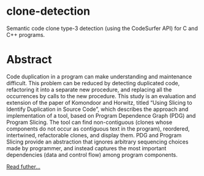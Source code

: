 clone-detection
===============

Semantic code clone type-3 detection (using the CodeSurfer API) for C and C++ programs.

Abstract
========

Code duplication in a program can make understanding and maintenance difficult. This problem can be reduced by detecting duplicated code, refactoring it into a separate new procedure, and replacing all the occurrences by calls to the new procedure. This study is an evaluation and extension of the paper of Komondoor and Horwitz, titled “Using Slicing to Identify Duplication in Source Code”, which describes the approach and implementation of a tool, based on Program Dependence Graph (PDG) and Program Slicing. The tool can find non-contiguous (clones whose components do not occur as contiguous text in the program), reordered, intertwined, refactorable clones, and display them. PDG and Program Slicing provide an abstraction that ignores arbitrary sequencing choices made by programmer, and instead captures the most important dependencies (data and control flow) among program components.

[Read futher...](Hamid2014.pdf)
